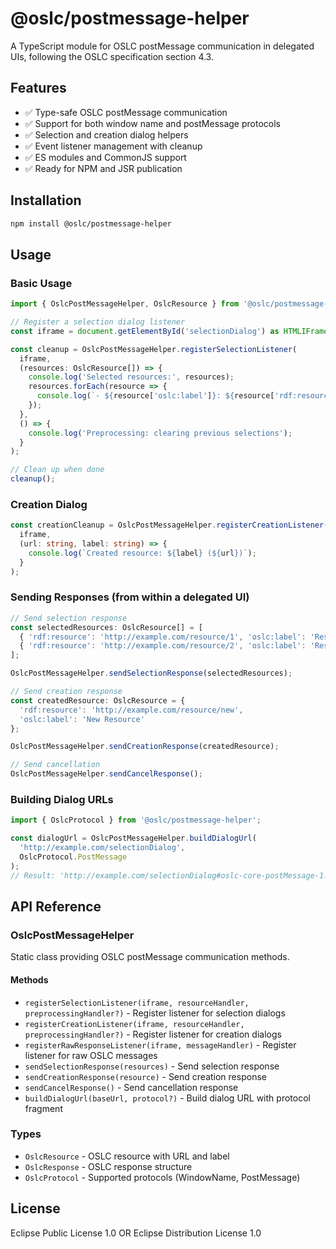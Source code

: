 # @oslc/postmessage-helper

A TypeScript module for OSLC postMessage communication in delegated UIs, following the OSLC specification section 4.3.

## Features

- ✅ Type-safe OSLC postMessage communication
- ✅ Support for both window name and postMessage protocols
- ✅ Selection and creation dialog helpers
- ✅ Event listener management with cleanup
- ✅ ES modules and CommonJS support
- ✅ Ready for NPM and JSR publication

## Installation

```bash
npm install @oslc/postmessage-helper
```

## Usage

### Basic Usage

```typescript
import { OslcPostMessageHelper, OslcResource } from '@oslc/postmessage-helper';

// Register a selection dialog listener
const iframe = document.getElementById('selectionDialog') as HTMLIFrameElement;

const cleanup = OslcPostMessageHelper.registerSelectionListener(
  iframe,
  (resources: OslcResource[]) => {
    console.log('Selected resources:', resources);
    resources.forEach(resource => {
      console.log(`- ${resource['oslc:label']}: ${resource['rdf:resource']}`);
    });
  },
  () => {
    console.log('Preprocessing: clearing previous selections');
  }
);

// Clean up when done
cleanup();
```

### Creation Dialog

```typescript
const creationCleanup = OslcPostMessageHelper.registerCreationListener(
  iframe,
  (url: string, label: string) => {
    console.log(`Created resource: ${label} (${url})`);
  }
);
```

### Sending Responses (from within a delegated UI)

```typescript
// Send selection response
const selectedResources: OslcResource[] = [
  { 'rdf:resource': 'http://example.com/resource/1', 'oslc:label': 'Resource 1' },
  { 'rdf:resource': 'http://example.com/resource/2', 'oslc:label': 'Resource 2' }
];

OslcPostMessageHelper.sendSelectionResponse(selectedResources);

// Send creation response
const createdResource: OslcResource = {
  'rdf:resource': 'http://example.com/resource/new',
  'oslc:label': 'New Resource'
};

OslcPostMessageHelper.sendCreationResponse(createdResource);

// Send cancellation
OslcPostMessageHelper.sendCancelResponse();
```

### Building Dialog URLs

```typescript
import { OslcProtocol } from '@oslc/postmessage-helper';

const dialogUrl = OslcPostMessageHelper.buildDialogUrl(
  'http://example.com/selectionDialog',
  OslcProtocol.PostMessage
);
// Result: 'http://example.com/selectionDialog#oslc-core-postMessage-1.0'
```

## API Reference

### OslcPostMessageHelper

Static class providing OSLC postMessage communication methods.

#### Methods

- `registerSelectionListener(iframe, resourceHandler, preprocessingHandler?)` - Register listener for selection dialogs
- `registerCreationListener(iframe, resourceHandler, preprocessingHandler?)` - Register listener for creation dialogs
- `registerRawResponseListener(iframe, messageHandler)` - Register listener for raw OSLC messages
- `sendSelectionResponse(resources)` - Send selection response
- `sendCreationResponse(resource)` - Send creation response
- `sendCancelResponse()` - Send cancellation response
- `buildDialogUrl(baseUrl, protocol?)` - Build dialog URL with protocol fragment

### Types

- `OslcResource` - OSLC resource with URL and label
- `OslcResponse` - OSLC response structure
- `OslcProtocol` - Supported protocols (WindowName, PostMessage)

## License

Eclipse Public License 1.0 OR Eclipse Distribution License 1.0
